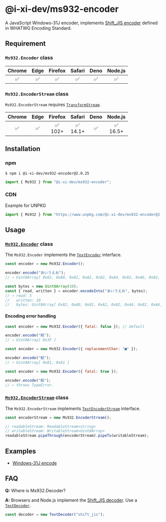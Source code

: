 # @i-xi-dev/ms932-encoder

A JavaScript Windows-31J encoder, implements
[Shift_JIS encoder](https://encoding.spec.whatwg.org/#shift_jis-encoder) defined
in WHATWG Encoding Standard.


## Requirement

### `Ms932.Encoder` class

| Chrome | Edge | Firefox | Safari | Deno | Node.js |
| :---: | :---: | :---: | :---: | :---: | :---: |
| ✅ | ✅ | ✅ | ✅ | ✅ | ✅ |

### `Ms932.EncoderStream` class

`Ms932.EncoderStream` requires
[`TransformStream`](https://developer.mozilla.org/en-US/docs/Web/API/TransformStream).

| Chrome | Edge | Firefox | Safari | Deno | Node.js |
| :---: | :---: | :---: | :---: | :---: | :---: |
| ✅ | ✅ | ✅<br />102+ | ✅<br />14.1+ | ✅ | ✅<br />16.5+ |


## Installation

### npm

```console
$ npm i @i-xi-dev/ms932-encoder@2.0.25
```

```javascript
import { Ms932 } from "@i-xi-dev/ms932-encoder";
```

### CDN

Example for UNPKG

```javascript
import { Ms932 } from "https://www.unpkg.com/@i-xi-dev/ms932-encoder@2.0.25/esm/mod.js";
```

## Usage

### [`Ms932.Encoder`](https://doc.deno.land/https://raw.githubusercontent.com/i-xi-dev/ms932-encoder.es/2.0.25/mod.ts/~/Ms932.Encoder) class

The `Ms932.Encoder` implements the
[`TextEncoder`](https://developer.mozilla.org/en-US/docs/Web/API/TextEncoder)
interface.

```javascript
const encoder = new Ms932.Encoder();

encoder.encode("あいうえお");
// → Uint8Array[ 0x82, 0xA0, 0x82, 0xA2, 0x82, 0xA4, 0x82, 0xA6, 0x82, 0xA8 ]

const bytes = new Uint8Array(10);
const { read, written } = encoder.encodeInto("あいうえお", bytes);
// → read: 5
//   written: 10
//   bytes: Uint8Array[ 0x82, 0xA0, 0x82, 0xA2, 0x82, 0xA4, 0x82, 0xA6, 0x82, 0xA8 ]
```

#### Encoding error handling

```javascript
const encoder = new Ms932.Encoder({ fatal: false }); // default

encoder.encode("𩸽");
// → Uint8Array[ 0x3F ]
```

```javascript
const encoder = new Ms932.Encoder({ replacementChar: "■" });

encoder.encode("𩸽");
// → Uint8Array[ 0x81, 0xA1 ]
```

```javascript
const encoder = new Ms932.Encoder({ fatal: true });

encoder.encode("𩸽");
// → throws TypeError.
```

### [`Ms932.EncoderStream`](https://doc.deno.land/https://raw.githubusercontent.com/i-xi-dev/ms932-encoder.es/2.0.25/mod.ts/~/Ms932.EncoderStream) class

The `Ms932.EncoderStream` implements
[`TextEncoderStream`](https://developer.mozilla.org/en-US/docs/Web/API/TextEncoderStream)
interface.

```javascript
const encoderStream = new Ms932.EncoderStream();

// readableStream: ReadableStream<string>
// writableStream: WritableStream<Uint8Array>
readableStream.pipeThrough(encoderStream).pipeTo(writableStream);
```

## Examples

- [Windows-31J encode](https://i-xi-dev.github.io/ms932-encoder.es/example/ms932_encode.html)

## FAQ

**Q:** Where is Ms932.Decoder?

**A:** Browsers and Node.js implement the
[Shift_JIS decoder](https://encoding.spec.whatwg.org/#shift_jis-decoder). Use a
[`TextDecoder`](https://developer.mozilla.org/en-US/docs/Web/API/TextDecoder).

```javascript
const decoder = new TextDecoder("shift_jis");
```
